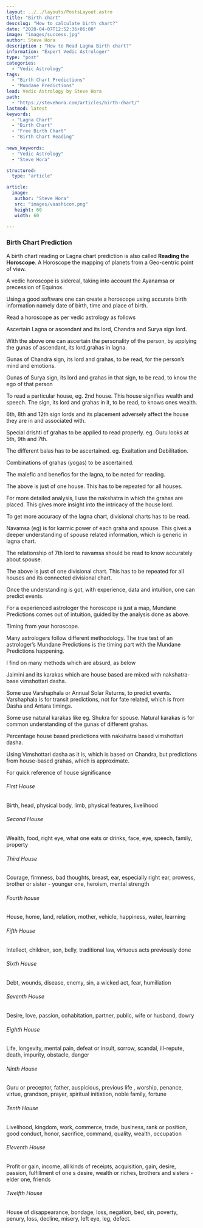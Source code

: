 ```yaml
---
layout: ../../layouts/PostsLayout.astro
title: "Birth chart"
descslug: "How to calculate birth chart?"
date: "2020-04-07T12:52:36+06:00"
image: "images/success.jpg"
author: Steve Hora
description : "How to Read Lagna Birth chart?"
information: "Expert Vedic Astrologer"
type: "post"
categories: 
  - "Vedic Astrology"
tags:
  - "Birth Chart Predictions"
  - "Mundane Predictions"
lead: Vedic Astrology by Steve Hora
path:
  - "https://stevehora.com/articles/birth-chart/"
lastmod: latest 
keywords:
  - "Lagna Chart"
  - "Birth Chart"
  - "Free Birth Chart"
  - "Birth Chart Reading"
  
news_keywords:
  - "Vedic Astrology"
  - "Steve Hora"

structured:
  type: "article"

article:
  image:
   author: "Steve Hora"
   src: "images/vaashicon.png"
   height: 60
   width: 60
  
---
```

### Birth Chart Prediction

A birth chart reading or Lagna chart prediction is also called **Reading the Horoscope**. A Horoscope the mapping of planets from a Geo-centric point of view.

A vedic horoscope is sidereal, taking into account the Ayanamsa or precession of Equinox.

Using a good software one can create a horoscope using accurate birth information namely date of birth, time and place of birth.

Read a horoscope as per vedic astrology as follows

Ascertain Lagna or ascendant and its lord, Chandra and Surya sign lord.

With the above one can ascertain the personality of the person, by applying the gunas of ascendant, its lord,grahas in lagna.

Gunas of Chandra sign, its lord and grahas, to be read, for the person’s mind and emotions.

Gunas of Surya sign, its lord and grahas in that sign, to be read, to know the ego of that person

To read a particular house, eg. 2nd house. This house signifies wealth and speech. The sign, its lord and grahas in it, to be read, to knows ones wealth.

6th, 8th and 12th sign lords and its placement adversely affect the house they are in and associated with.

Special drishti of grahas to be applied to read properly. eg. Guru looks at 5th, 9th and 7th.

The different balas has to be ascertained. eg. Exaltation and Debilitation.

Combinations of grahas (yogas) to be ascertained.

The malefic and benefics for the lagna, to be noted for reading.

The above is just of one house. This has to be repeated for all houses.

For more detailed analysis, I use the nakshatra in which the grahas are placed. This gives more insight into the intricacy of the house lord.

To get more accuracy of the lagna chart, divisional charts has to be read.

Navamsa (eg) is for karmic power of each graha and spouse. This gives a deeper understanding of spouse related information, which is generic in lagna chart.

The relationship of 7th lord to navamsa should be read to know accurately about spouse.

The above is just of one divisional chart. This has to be repeated for all houses and its connected divisional chart.

Once the understanding is got, with experience, data and intuition, one can predict events.

For a experienced astrologer the horoscope is just a map, Mundane Predictions comes out of intuition, guided by the analysis done as above.

Timing from your horoscope.

Many astrologers follow different methodology. The true test of an astrologer’s Mundane Predictions is the timing part with the Mundane Predictions happening.

I find on many methods which are absurd, as below

Jaimini and its karakas which are house based are mixed with nakshatra-base vimshottari dasha.

Some use Varshaphala or Annual Solar Returns, to predict events. Varshaphala is for transit predictions, not for fate related, which is from Dasha and Antara timings.

Some use natural karakas like eg. Shukra for spouse. Natural karakas is for common understanding of the gunas of different grahas.

Percentage house based predictions with nakshatra based vimshottari dasha.

Using Vimshottari dasha as it is, which is based on Chandra, but predictions from house-based grahas, which is approximate.

For quick reference of house significance

###### First House
Birth, head, physical body, limb, physical features, livelihood

###### Second House
Wealth, food, right eye, what one eats or drinks, face, eye, speech, family, property

###### Third House
Courage, firmness, bad thoughts, breast, ear, especially right ear, prowess, brother or sister - younger one, heroism, mental strength

###### Fourth house
House, home, land, relation, mother, vehicle, happiness, water, learning

###### Fifth House
Intellect, children, son, belly, traditional law, virtuous acts previously done

###### Sixth House
Debt, wounds, disease, enemy, sin, a wicked act, fear, humiliation

###### Seventh House
Desire, love, passion, cohabitation, partner, public, wife or husband, dowry

###### Eighth House
Life, longevity, mental pain, defeat or insult, sorrow, scandal, ill-repute, death, impurity, obstacle, danger

###### Ninth House
Guru or preceptor, father, auspicious, previous life , worship, penance, virtue, grandson, prayer, spiritual initiation, noble family, fortune

###### Tenth House
Livelihood, kingdom, work, commerce, trade, business, rank or position, good conduct, honor, sacrifice, command, quality, wealth, occupation

###### Eleventh House
Profit or gain, income, all kinds of receipts, acquisition, gain, desire, passion, fulfillment of one s desire, wealth or riches, brothers and sisters - elder one, friends

###### Twelfth House
House of disappearance, bondage, loss, negation, bed, sin, poverty, penury, loss, decline, misery, left eye, leg, defect.